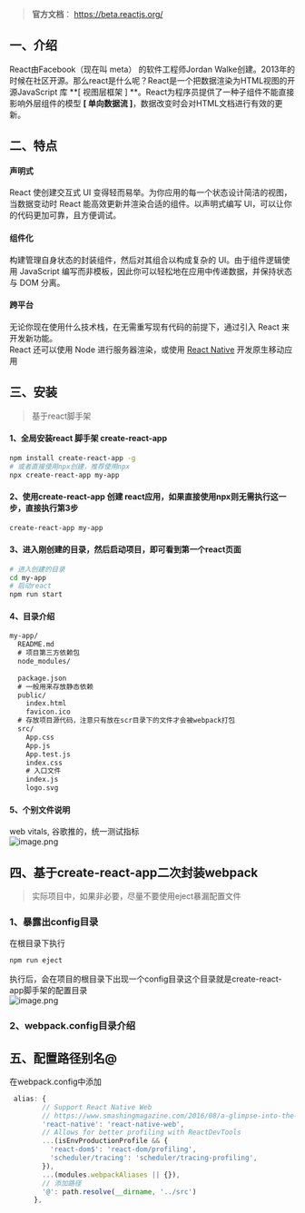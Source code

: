 
> **官方文档**： https://beta.reactjs.org/

## 一、介绍
React由Facebook（现在叫 meta） 的软件工程师Jordan Walke创建。2013年的时候在社区开源。那么react是什么呢？React是一个把数据渲染为HTML视图的开源JavaScript 库 **[ 视图层框架 ] **。React为程序员提供了一种子组件不能直接影响外层组件的模型 **[ 单向数据流 ]**，数据改变时会对HTML文档进行有效的更新。
## 二、特点
#### 声明式
React 使创建交互式 UI 变得轻而易举。为你应用的每一个状态设计简洁的视图，当数据变动时 React 能高效更新并渲染合适的组件。以声明式编写 UI，可以让你的代码更加可靠，且方便调试。
#### 组件化
构建管理自身状态的封装组件，然后对其组合以构成复杂的 UI。由于组件逻辑使用 JavaScript 编写而非模板，因此你可以轻松地在应用中传递数据，并保持状态与 DOM 分离。

#### 跨平台
无论你现在使用什么技术栈，在无需重写现有代码的前提下，通过引入 React 来开发新功能。<br />React 还可以使用 Node 进行服务器渲染，或使用 [React Native](https://reactnative.dev/) 开发原生移动应用

## 三、安装
> 基于react脚手架


#### 1、全局安装react 脚手架 create-react-app
```bash
npm install create-react-app -g
# 或者直接使用npx创建，推荐使用npx
npx create-react-app my-app
```

#### 2、使用create-react-app 创建 react应用，如果直接使用npx则无需执行这一步，直接执行第3步
```bash
create-react-app my-app
```

#### 3、进入刚创建的目录，然后启动项目，即可看到第一个react页面
```bash
# 进入创建的目录
cd my-app
# 启动react
npm run start
```

#### 4、目录介绍
```markdown
my-app/
  README.md
  # 项目第三方依赖包
  node_modules/
  
  package.json
  # 一般用来存放静态依赖
  public/
    index.html
    favicon.ico
  # 存放项目源代码，注意只有放在scr目录下的文件才会被webpack打包
  src/
    App.css
    App.js
    App.test.js
    index.css
    # 入口文件
    index.js
    logo.svg
```

#### 5、个别文件说明
web vitals, 谷歌推的，统一测试指标<br />![image.png](https://cdn.nlark.com/yuque/0/2022/png/12928539/1651301562688-cb4bff48-aad3-436c-804d-2a89f57c3e3d.png#averageHue=%23bf976c&clientId=uf8a62fe8-12a8-4&crop=0&crop=0&crop=1&crop=1&errorMessage=unknown%20error&from=paste&height=766&id=ub8728a5b&margin=%5Bobject%20Object%5D&name=image.png&originHeight=1686&originWidth=2924&originalType=binary&ratio=1&rotation=0&showTitle=false&size=458306&status=error&style=none&taskId=ue62f49eb-04b2-4b8d-b40b-c6a45c081b7&title=&width=1329.09088028364)

## 四、基于create-react-app二次封装webpack
> 实际项目中，如果非必要，尽量不要使用eject暴漏配置文件

### 1、暴露出config目录
在根目录下执行
```jsx
npm run eject
```
执行后，会在项目的根目录下出现一个config目录这个目录就是create-react-app脚手架的配置目录<br />![image.png](https://cdn.nlark.com/yuque/0/2023/png/12928539/1674539061461-7aab403d-b890-43cb-bd97-7d3b26e42cfd.png#averageHue=%23242629&clientId=ubf93698d-61d6-4&crop=0&crop=0&crop=1&crop=1&from=paste&height=494&id=uf1041764&margin=%5Bobject%20Object%5D&name=image.png&originHeight=1236&originWidth=746&originalType=binary&ratio=1&rotation=0&showTitle=false&size=133970&status=done&style=none&taskId=u820d62e0-f986-4234-8063-9598d2a527b&title=&width=298.4)

### 2、webpack.config目录介绍

## 五、配置路径别名@
在webpack.config中添加
```jsx
 alias: {
        // Support React Native Web
        // https://www.smashingmagazine.com/2016/08/a-glimpse-into-the-future-with-react-native-for-web/
        'react-native': 'react-native-web',
        // Allows for better profiling with ReactDevTools
        ...(isEnvProductionProfile && {
          'react-dom$': 'react-dom/profiling',
          'scheduler/tracing': 'scheduler/tracing-profiling',
        }),
        ...(modules.webpackAliases || {}),
        // 添加路径
        '@': path.resolve(__dirname, '../src')
      },
```

